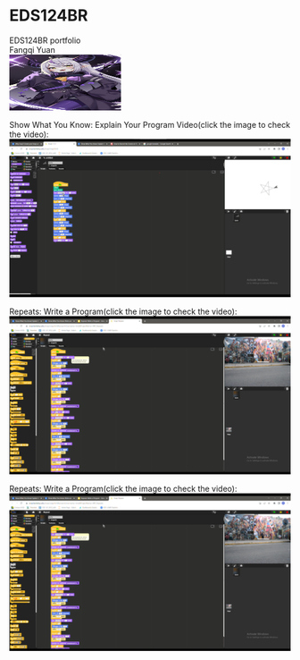 # EDS124BR
EDS124BR portfolio  
Fangqi Yuan  
<img src="la+.jpg" width="200" height="100">  

Show What You Know: Explain Your Program Video(click the image to check the video):   
[![IMAGE ALT TEXT](start.png)](https://youtu.be/r1KgyL_vHaY)    

Repeats: Write a Program(click the image to check the video):   
[![IMAGE ALT TEXT](repeat.png)](https://youtu.be/rOnDDMkzTtE)    

Repeats: Write a Program(click the image to check the video):   
[![IMAGE ALT TEXT](repeat.png)](https://youtu.be/rOnDDMkzTtE)    
